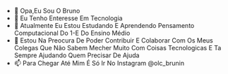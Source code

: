 - 👋 Opa,Eu Sou O Bruno
- 👀 Eu  Tenho Enteresse Em Tecnologia
- 🌱 Atualmente Eu Estou Estudando E Aprendendo Pensamento Computacional Do 1-E Do Ensino Médio
- 💞️ Estou Na Preocura De Poder Contribuir E Colaborar Com Os Meus Colegas Que Não Sabem Mecher Muito Com Coisas Tecnologicas E Ta Sempre  Ajudando Quem Precisar De Ajuda
- 📫 Para Chegar Até Mim É Só Ir No Instagram @olc_brunin

